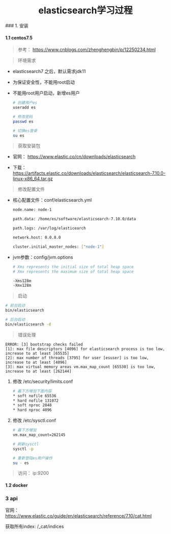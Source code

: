  <h1><center>elasticsearch学习过程</center></h1>
### 1. 安装

#### 1.1 centos7.5

> 参考： https://www.cnblogs.com/zhenghengbin/p/12250234.html

> 环境需求

- elasticsearch7 之后，默认需求jdk11

- 为保证安全性，不能用root启动

- 不能用root用户启动，新增es用户

  ```bash
  # 创建用户es
  useradd es
  
  # 修改密码
  passwd es
  
  # 切换es登录
  su es
  ```

> 获取安装包

- 官网： https://www.elastic.co/cn/downloads/elasticsearch


- 下载： https://artifacts.elastic.co/downloads/elasticsearch/elasticsearch-7.10.0-linux-x86_64.tar.gz

> 修改配置文件

- 核心配置文件：conf/elasticsearch.yml

  ```bash
  node.name: node-1
  
  path.data: /home/es/software/elasticsearch-7.10.0/data
  
  path.logs: /var/log/elasticearch
  
  network.host: 0.0.0.0
  
  cluster.initial_master_nodes: ["node-1"]
  
  ```

- jvm参数：config/jvm.options

  ```bash
  # Xms represents the initial size of total heap space
  # Xmx represents the maximum size of total heap space
  
  -Xms128m
  -Xmx128m
  ```

> 启动

```bash
# 前台启动
bin/elasticsearch

# 后台启动
bin/elasticsearch -d
```

> 错误处理

```
ERROR: [3] bootstrap checks failed
[1]: max file descriptors [4096] for elasticsearch process is too low, increase to at least [65535]
[2]: max number of threads [3795] for user [esuser] is too low, increase to at least [4096]
[3]: max virtual memory areas vm.max_map_count [65530] is too low, increase to at least [262144]
```

1. 修改  /etc/security/limits.conf 

   ```bash
   # 最下方增加下面内容
   * soft nofile 65536
   * hard nofile 131072
   * soft nproc 2048
   * hard nproc 4096
   ```

2. 修改 /etc/sysctl.conf

   ```bash
   # 最下方增加
   vm.max_map_count=262145
   
   # 刷新sysctl
   sysctl -p
   
   # 重新登陆es用户操作
   su - es
   ```

> 访问：    ip:9200

#### 1.2 docker




### 3 api

官网： https://www.elastic.co/guide/en/elasticsearch/reference/7.10/cat.html

获取所有index:  /_cat/indices